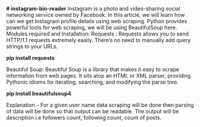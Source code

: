 **# instagram-bio-reader**
Instagram is a photo and video-sharing social networking service owned by Facebook. In this article, we will learn how can we get Instagram profile details using web scraping. Python provides powerful tools for web scraping, we will be using BeautifulSoup here.
Modules required and Installation:
Requests : 
Requests allows you to send HTTP/1.1 requests extremely easily. There’s no need to manually add query strings to your URLs. 
 

**pip install requests**



Beautiful Soup: 
Beautiful Soup is a library that makes it easy to scrape information from web pages. It sits atop an HTML or XML parser, providing Pythonic idioms for iterating, searching, and modifying the parse tree. 

 

**pip install beautifulsoup4**


 
Explanation – 
For a given user name data scraping will be done then parsing of data will be done so that output can be readable. The output will be description i.e followers count, following count, count of posts.
